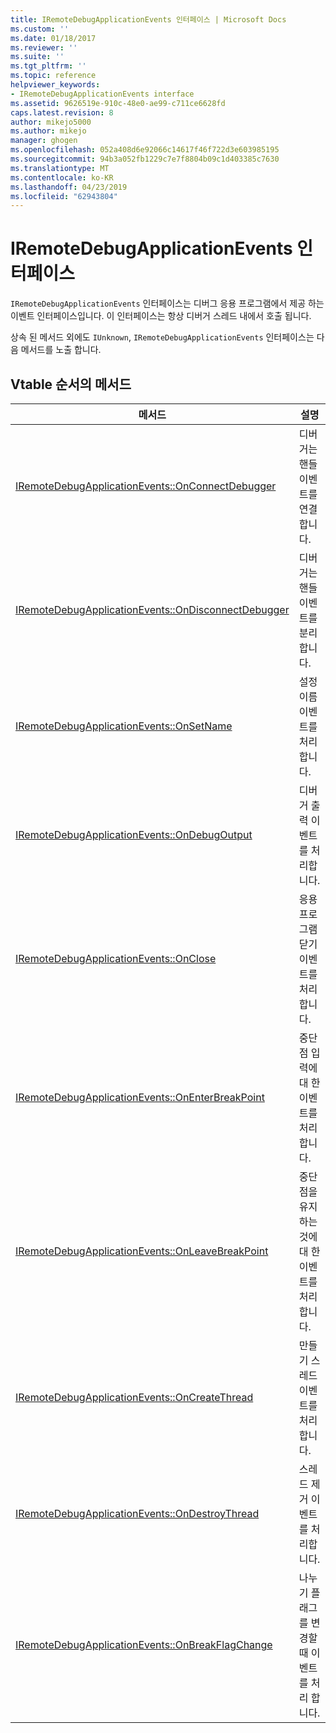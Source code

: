 ```yaml
---
title: IRemoteDebugApplicationEvents 인터페이스 | Microsoft Docs
ms.custom: ''
ms.date: 01/18/2017
ms.reviewer: ''
ms.suite: ''
ms.tgt_pltfrm: ''
ms.topic: reference
helpviewer_keywords:
- IRemoteDebugApplicationEvents interface
ms.assetid: 9626519e-910c-48e0-ae99-c711ce6628fd
caps.latest.revision: 8
author: mikejo5000
ms.author: mikejo
manager: ghogen
ms.openlocfilehash: 052a408d6e92066c14617f46f722d3e603985195
ms.sourcegitcommit: 94b3a052fb1229c7e7f8804b09c1d403385c7630
ms.translationtype: MT
ms.contentlocale: ko-KR
ms.lasthandoff: 04/23/2019
ms.locfileid: "62943804"
---
```

# <a name="iremotedebugapplicationevents-interface"></a>IRemoteDebugApplicationEvents 인터페이스
`IRemoteDebugApplicationEvents` 인터페이스는 디버그 응용 프로그램에서 제공 하는 이벤트 인터페이스입니다. 이 인터페이스는 항상 디버거 스레드 내에서 호출 됩니다.  
  
 상속 된 메서드 외에도 `IUnknown`, `IRemoteDebugApplicationEvents` 인터페이스는 다음 메서드를 노출 합니다.  
  
## <a name="methods-in-vtable-order"></a>Vtable 순서의 메서드  
  
|메서드|설명|  
|------------|-----------------|  
|[IRemoteDebugApplicationEvents::OnConnectDebugger](../../winscript/reference/iremotedebugapplicationevents-onconnectdebugger.md)|디버거는 핸들 이벤트를 연결합니다.|  
|[IRemoteDebugApplicationEvents::OnDisconnectDebugger](../../winscript/reference/iremotedebugapplicationevents-ondisconnectdebugger.md)|디버거는 핸들 이벤트를 분리합니다.|  
|[IRemoteDebugApplicationEvents::OnSetName](../../winscript/reference/iremotedebugapplicationevents-onsetname.md)|설정 이름 이벤트를 처리합니다.|  
|[IRemoteDebugApplicationEvents::OnDebugOutput](../../winscript/reference/iremotedebugapplicationevents-ondebugoutput.md)|디버거 출력 이벤트를 처리합니다.|  
|[IRemoteDebugApplicationEvents::OnClose](../../winscript/reference/iremotedebugapplicationevents-onclose.md)|응용 프로그램 닫기 이벤트를 처리합니다.|  
|[IRemoteDebugApplicationEvents::OnEnterBreakPoint](../../winscript/reference/iremotedebugapplicationevents-onenterbreakpoint.md)|중단점 입력에 대 한 이벤트를 처리 합니다.|  
|[IRemoteDebugApplicationEvents::OnLeaveBreakPoint](../../winscript/reference/iremotedebugapplicationevents-onleavebreakpoint.md)|중단점을 유지 하는 것에 대 한 이벤트를 처리 합니다.|  
|[IRemoteDebugApplicationEvents::OnCreateThread](../../winscript/reference/iremotedebugapplicationevents-oncreatethread.md)|만들기 스레드 이벤트를 처리합니다.|  
|[IRemoteDebugApplicationEvents::OnDestroyThread](../../winscript/reference/iremotedebugapplicationevents-ondestroythread.md)|스레드 제거 이벤트를 처리합니다.|  
|[IRemoteDebugApplicationEvents::OnBreakFlagChange](../../winscript/reference/iremotedebugapplicationevents-onbreakflagchange.md)|나누기 플래그를 변경할 때 이벤트를 처리 합니다.|